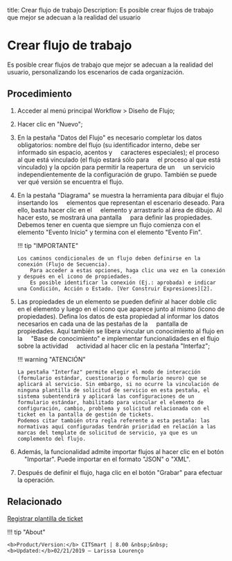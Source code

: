 title: Crear flujo de trabajo
Description: Es posible crear flujos de trabajo que mejor se adecuan a la realidad del usuario

# Crear flujo de trabajo

 Es posible crear flujos de trabajo que mejor se adecuan a la realidad del usuario, personalizando los escenarios de cada organización.

Procedimiento
------------

1.  Acceder al menú principal Workflow \> Diseño de Flujo;

2.  Hacer clic en "Nuevo";

3.  En la pestaña "Datos del Flujo" es necesario completar los datos obligatorios: nombre
    del flujo (su identificador interno, debe ser informado sin espacio, acentos y
    caracteres especiales); el proceso al que está vinculado (el flujo estará sólo para
    el proceso al que está vinculado) y la opción para permitir la reapertura de un
    un servicio independientemente de la configuración de grupo. También se puede ver
    qué versión se encuentra el flujo.

4.  En la pestaña "Diagrama" se muestra la herramienta para dibujar el flujo insertando los
    elementos que representan el escenario deseado. Para ello, basta hacer clic en el
    elemento y arrastrarlo al área de dibujo. Al hacer esto, se mostrará una pantalla
    para definir las propiedades. Debemos tener en cuenta que siempre un flujo comienza con 
    el elemento "Evento Inicio" y termina con el elemento "Evento Fin".

    !!! tip "IMPORTANTE"
        
	    Los caminos condicionales de un flujo deben definirse en la conexión (Flujo de Secuencia). 
            Para acceder a estas opciones, haga clic una vez en la conexión y después en el icono de propiedades.
            Es posible identificar la conexión (Ej.: aprobada) e indicar una Condición, Acción o Estado. [Ver Construir Expresiones][2].

5.  Las propiedades de un elemento se pueden definir al hacer doble clic en el elemento 
    y luego en el icono que aparece junto al mismo (icono de propiedades). Defina los datos
    de esta propiedad al informar los datos necesarios en cada una de las pestañas de la
    pantalla de propiedades. Aquí también se libera vincular un conocimiento al flujo en la
    "Base de conocimiento" e implementar funcionalidades en el flujo sobre la actividad
    actividad al hacer clic en la pestaña "Interfaz";

    !!! warning "ATENCIÓN"

        La pestaña "Interfaz" permite elegir el modo de interacción (formulario estándar, cuestionario o formulario neuro) que se               aplicará al servicio. Sin embargo, si no ocurre la vinculación de ninguna plantilla de solicitud de servicio en esta pestaña, el         sistema subentendirá y aplicará las configuraciones de un formulario estándar, habilitado para vincular el elemento de                   configuración, cambio, problema y solicitud relacionada con el ticket en la pantalla de gestión de tickets.  
        Podemos citar también otra regla referente a esta pestaña: las normativas aquí configuradas tendrán prioridad en relación a las         marcas del template de solicitud de servicio, ya que es un complemento del flujo.  

6.  Además, la funcionalidad admite importar flujos al hacer clic en el botón
    "Importar". Puede importar en el formato "JSON" o "XML".

7.  Después de definir el flujo, haga clic en el botón "Grabar" para efectuar la operación.

Relacionado
------------

[Registrar plantilla de ticket](/es-es/citsmart-platform-8/platform-administration/questionnaires/ticket-template.html)


!!! tip "About"

    <b>Product/Version:</b> CITSmart | 8.00 &nbsp;&nbsp;
    <b>Updated:</b>02/21/2019 – Larissa Lourenço

[2]:/es-es/citsmart-platform-8/workflow/configuration/expressions-creator.html
